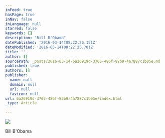 ```yaml
---
inFeed: true
hasPage: true
inNav: false
inLanguage: null
starred: false
keywords: []
description: "Bill B'Obama"
datePublished: '2016-03-14T08:22:26.151Z'
dateModified: '2016-03-14T08:22:25.701Z'
title: ''
author: []
sourcePath: _posts/2016-03-14-6a26919d-3705-486f-82b9-4a7887c1b05e.md
published: true
authors: []
publisher:
  name: null
  domain: null
  url: null
  favicon: null
url: 6a26919d-3705-486f-82b9-4a7887c1b05e/index.html
_type: Article

---
```

![](https://the-grid-user-content.s3-us-west-2.amazonaws.com/6923d331-af64-4c80-8313-50e5a399a289.jpg)

Bill B'Obama